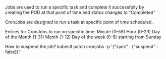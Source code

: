 Jobs are used to run a specific task and complete it successfully by
creating the POD at that point of time and status changes to "Completed"

CronJobs are designed to run a task at specific point of time scheduled.

Entries for CronJobs to run on specific time:
Minute (0-59)
Hour (0-23)
Day of the Month (1-31)
Month (1-12)
Day of the week (0-6) starting from Sunday

How to suspend the job?
kubectl patch cronjobs <job-name> -p '{"spec" : {"suspend" : false}}'

